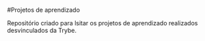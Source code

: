 #Projetos de aprendizado

Repositório criado para lsitar os projetos de aprendizado realizados desvinculados da Trybe.
